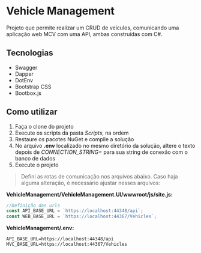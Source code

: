 # Vehicle Management

Projeto que permite realizar um CRUD de veículos, comunicando uma aplicação web MCV com uma API, ambas construídas com C#.

## Tecnologias

- Swagger
- Dapper
- DotEnv
- Bootstrap CSS
- Bootbox.js

## Como utilizar

1. Faça o clone do projeto
2. Execute os scripts da pasta _Scripts_, na ordem
3. Restaure os pacotes NuGet e compile a solução
4. No arquivo **.env** localizado no mesmo diretório da solução, altere o texto depois de _CONNECTION_STRING=_ para sua string de conexão com o banco de dados
5. Execute o projeto

> Defini as rotas de comunicação nos arquivos abaixo. Caso haja alguma alteração, é necessário ajustar nesses arquivos:

**VehicleManagement/VehicleManagement.UI/wwwroot/js/site.js:**

```javascript
//Definição das urls
const API_BASE_URL = `https://localhost:44348/api`;
const WEB_BASE_URL = `https://localhost:44367/Vehicles`;
```

**VehicleManagement/.env:**

```.env
API_BASE_URL=https://localhost:44348/api
MVC_BASE_URL=https://localhost:44367/Vehicles
```
